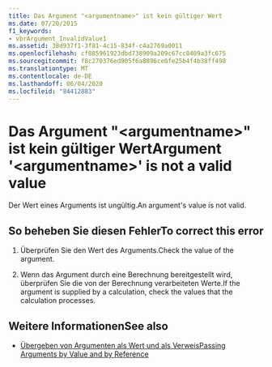 ```yaml
---
title: Das Argument "<argumentname>" ist kein gültiger Wert
ms.date: 07/20/2015
f1_keywords:
- vbrArgument_InvalidValue1
ms.assetid: 38d937f1-3f81-4c15-834f-c4a2769a0011
ms.openlocfilehash: cf885961923dbd738909a209c67cc8409a3fc675
ms.sourcegitcommit: f8c270376ed905f6a8896ce0fe25b4f4b38ff498
ms.translationtype: MT
ms.contentlocale: de-DE
ms.lasthandoff: 06/04/2020
ms.locfileid: "84412883"
---
```

# <a name="argument-argumentname-is-not-a-valid-value"></a><span data-ttu-id="94b39-102">Das Argument "\<argumentname>" ist kein gültiger Wert</span><span class="sxs-lookup"><span data-stu-id="94b39-102">Argument '\<argumentname>' is not a valid value</span></span>
<span data-ttu-id="94b39-103">Der Wert eines Arguments ist ungültig.</span><span class="sxs-lookup"><span data-stu-id="94b39-103">An argument's value is not valid.</span></span>  
  
## <a name="to-correct-this-error"></a><span data-ttu-id="94b39-104">So beheben Sie diesen Fehler</span><span class="sxs-lookup"><span data-stu-id="94b39-104">To correct this error</span></span>  
  
1. <span data-ttu-id="94b39-105">Überprüfen Sie den Wert des Arguments.</span><span class="sxs-lookup"><span data-stu-id="94b39-105">Check the value of the argument.</span></span>  
  
2. <span data-ttu-id="94b39-106">Wenn das Argument durch eine Berechnung bereitgestellt wird, überprüfen Sie die von der Berechnung verarbeiteten Werte.</span><span class="sxs-lookup"><span data-stu-id="94b39-106">If the argument is supplied by a calculation, check the values that the calculation processes.</span></span>  
  
## <a name="see-also"></a><span data-ttu-id="94b39-107">Weitere Informationen</span><span class="sxs-lookup"><span data-stu-id="94b39-107">See also</span></span>

- [<span data-ttu-id="94b39-108">Übergeben von Argumenten als Wert und als Verweis</span><span class="sxs-lookup"><span data-stu-id="94b39-108">Passing Arguments by Value and by Reference</span></span>](../programming-guide/language-features/procedures/passing-arguments-by-value-and-by-reference.md)
